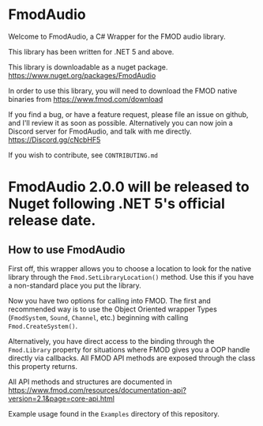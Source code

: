 # FmodAudio

Welcome to FmodAudio, a C# Wrapper for the FMOD audio library.

This library has been written for .NET 5 and above.

This library is downloadable as a nuget package. https://www.nuget.org/packages/FmodAudio

In order to use this library, you will need to download the FMOD native binaries from https://www.fmod.com/download

If you find a bug, or have a feature request, please file an issue on github, and I'll review it as soon as possible.
Alternatively you can now join a Discord server for FmodAudio, and talk with me directly. https://Discord.gg/cNcbHF5

If you wish to contribute, see `CONTRIBUTING.md`

# FmodAudio 2.0.0 will be released to Nuget following .NET 5's official release date.

How to use FmodAudio
--------------------
First off, this wrapper allows you to choose a location to look for the native library through the `Fmod.SetLibraryLocation()` method.
Use this if you have a non-standard place you put the library.

Now you have two options for calling into FMOD. The first and recommended way is to use the Object Oriented wrapper Types (`FmodSystem`, `Sound`, `Channel`, etc.) beginning with calling `Fmod.CreateSystem()`.

 Alternatively, you have direct access to the binding through the `Fmod.Library` property for situations where FMOD gives you a OOP handle directly via callbacks. All FMOD API methods are exposed through the class this property returns.

 All API methods and structures are documented in https://www.fmod.com/resources/documentation-api?version=2.1&page=core-api.html

 Example usage found in the `Examples` directory of this repository.
